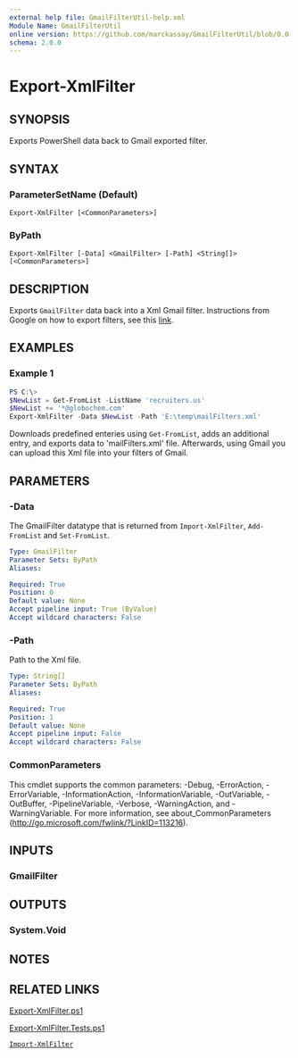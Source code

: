 ```yaml
---
external help file: GmailFilterUtil-help.xml
Module Name: GmailFilterUtil
online version: https://github.com/marckassay/GmailFilterUtil/blob/0.0.3/docs/Export-XmlFilter.md
schema: 2.0.0
---
```


# Export-XmlFilter

## SYNOPSIS
Exports PowerShell data back to Gmail exported filter.

## SYNTAX

### ParameterSetName (Default)
```
Export-XmlFilter [<CommonParameters>]
```

### ByPath
```
Export-XmlFilter [-Data] <GmailFilter> [-Path] <String[]> [<CommonParameters>]
```

## DESCRIPTION

Exports `GmailFilter` data back into a Xml Gmail filter. Instructions from Google on how to export filters, see this [link](https://support.google.com/mail/answer/6579#).

## EXAMPLES

### Example 1

```powershell
PS C:\>
$NewList = Get-FromList -ListName 'recruiters.us'
$NewList += '*@globochem.com'
Export-XmlFilter -Data $NewList -Path 'E:\temp\mailFilters.xml'
```

Downloads predefined enteries using `Get-FromList`, adds an additional entry, and exports data to 'mailFilters.xml' file. Afterwards, using Gmail you can upload this Xml file into your filters of Gmail.

## PARAMETERS

### -Data

The GmailFilter datatype that is returned from `Import-XmlFilter`, `Add-FromList` and `Set-FromList`.

```yaml
Type: GmailFilter
Parameter Sets: ByPath
Aliases:

Required: True
Position: 0
Default value: None
Accept pipeline input: True (ByValue)
Accept wildcard characters: False
```

### -Path

Path to the Xml file.

```yaml
Type: String[]
Parameter Sets: ByPath
Aliases:

Required: True
Position: 1
Default value: None
Accept pipeline input: False
Accept wildcard characters: False
```

### CommonParameters
This cmdlet supports the common parameters: -Debug, -ErrorAction, -ErrorVariable, -InformationAction, -InformationVariable, -OutVariable, -OutBuffer, -PipelineVariable, -Verbose, -WarningAction, and -WarningVariable. For more information, see about_CommonParameters (http://go.microsoft.com/fwlink/?LinkID=113216).

## INPUTS

### GmailFilter

## OUTPUTS

### System.Void

## NOTES

## RELATED LINKS

[Export-XmlFilter.ps1](https://github.com/marckassay/GmailFilterUtil/blob/0.0.3/src/xml/Export-XmlFilter.ps1)

[Export-XmlFilter.Tests.ps1](https://github.com/marckassay/GmailFilterUtil/blob/0.0.3/test/xml/Export-XmlFilter.Tests.ps1)

[`Import-XmlFilter`](https://github.com/marckassay/GmailFilterUtil/blob/0.0.3/docs/Import-XmlFilter.md)
